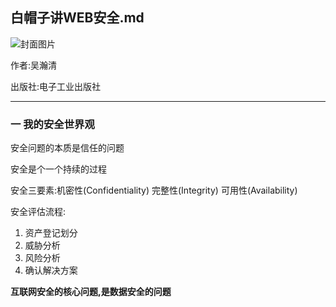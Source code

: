 ## 白帽子讲WEB安全.md

![封面图片](http://img3.douban.com/lpic/s8977570.jpg)

作者:吴瀚清

出版社:电子工业出版社

----- 

### 一 我的安全世界观

安全问题的本质是信任的问题

安全是个一个持续的过程

安全三要素:机密性(Confidentiality) 完整性(Integrity) 可用性(Availability)

安全评估流程:

1. 资产登记划分
2. 威胁分析
3. 风险分析
4. 确认解决方案

**互联网安全的核心问题,是数据安全的问题**